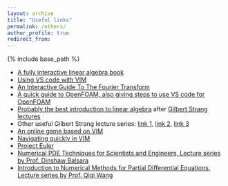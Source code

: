 ```yaml
---
layout: archive
title: "Useful links"
permalink: /others/
author_profile: true
redirect_from:
---
```


{% include base_path %}


* [A fully interactive linear algebra book](http://immersivemath.com/ila/index.html)
* [Using VS code with VIM](https://www.barbarianmeetscoding.com/blog/2019/02/08/boost-your-coding-fu-with-vscode-and-vim)
* [An Interactive Guide To The Fourier Transform](https://betterexplained.com/articles/an-interactive-guide-to-the-fourier-transform/)
* [A quick guide to OpenFOAM, also giving steps to use VS code for OpenFOAM](http://www.probabilisticmoney.com/?page_id=84)
* [Probably the best introduction to linear algebra](https://www.youtube.com/watch?v=fNk_zzaMoSs&list=PLZHQObOWTQDPD3MizzM2xVFitgF8hE_ab) after [Gilbert Strang lectures](https://ocw.mit.edu/courses/mathematics/18-06-linear-algebra-spring-2010/)
* Other useful Gilbert Strang lecture series: [link 1](https://ocw.mit.edu/courses/mathematics/18-085-computational-science-and-engineering-i-fall-2008), [link 2](https://ocw.mit.edu/courses/mathematics/18-086-mathematical-methods-for-engineers-ii-spring-2006/), [link 3](https://ocw.mit.edu/resources/res-18-009-learn-differential-equations-up-close-with-gilbert-strang-and-cleve-moler-fall-2015/index.html)
* [An online game based on VIM](https://vim-adventures.com/)
* [Navigating quickly in VIM](https://jdhao.github.io/2019/06/26/movement_navigation_inside_nvim/)
* [Project Euler](https://projecteuler.net/)
* [Numerical PDE Techniques for Scientists and Engineers, Lecture series by Prof. Dinshaw Balsara](https://www3.nd.edu/~dbalsara/Numerical-PDE-Course/)
* [Introduction to Numerical Methods for Partial Differential Equations, Lecture series by Prof. Qiqi Wang](https://www.youtube.com/channel/UCPVvF1gF2NMNWV-GQCCrpKQ/playlists?view=1&sort=dd&shelf_id=0&pbjreload=10/)
